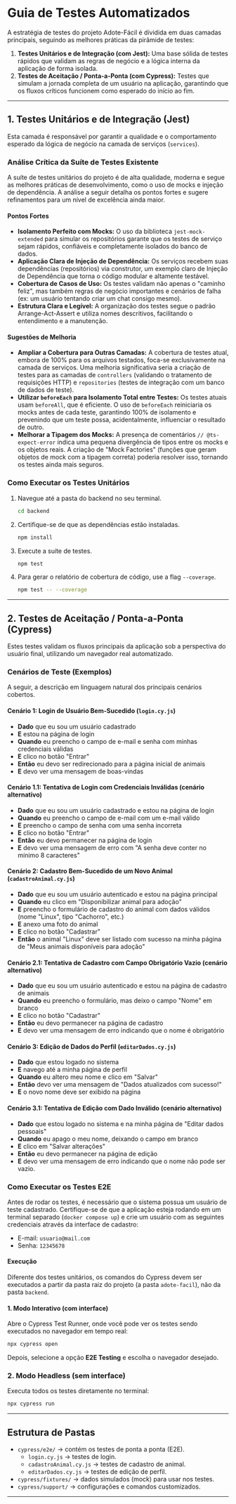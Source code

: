 # Guia de Testes Automatizados

A estratégia de testes do projeto Adote-Fácil é dividida em duas camadas principais, seguindo as melhores práticas da pirâmide de testes:

1.  **Testes Unitários e de Integração (com Jest):** Uma base sólida de testes rápidos que validam as regras de negócio e a lógica interna da aplicação de forma isolada.
2.  **Testes de Aceitação / Ponta-a-Ponta (com Cypress):** Testes que simulam a jornada completa de um usuário na aplicação, garantindo que os fluxos críticos funcionem como esperado do início ao fim.

---

## 1. Testes Unitários e de Integração (Jest)

Esta camada é responsável por garantir a qualidade e o comportamento esperado da lógica de negócio na camada de serviços (`services`).

### Análise Crítica da Suíte de Testes Existente

A suíte de testes unitários do projeto é de alta qualidade, moderna e segue as melhores práticas de desenvolvimento, como o uso de mocks e injeção de dependência. A análise a seguir detalha os pontos fortes e sugere refinamentos para um nível de excelência ainda maior.

#### Pontos Fortes

* **Isolamento Perfeito com Mocks:** O uso da biblioteca `jest-mock-extended` para simular os repositórios garante que os testes de serviço sejam rápidos, confiáveis e completamente isolados do banco de dados.
* **Aplicação Clara de Injeção de Dependência:** Os serviços recebem suas dependências (repositórios) via construtor, um exemplo claro de Injeção de Dependência que torna o código modular e altamente testável.
* **Cobertura de Casos de Uso:** Os testes validam não apenas o "caminho feliz", mas também regras de negócio importantes e cenários de falha (ex: um usuário tentando criar um chat consigo mesmo).
* **Estrutura Clara e Legível:** A organização dos testes segue o padrão Arrange-Act-Assert e utiliza nomes descritivos, facilitando o entendimento e a manutenção.

#### Sugestões de Melhoria

* **Ampliar a Cobertura para Outras Camadas:** A cobertura de testes atual, embora de 100% para os arquivos testados, foca-se exclusivamente na camada de serviços. Uma melhoria significativa seria a criação de testes para as camadas de `controllers` (validando o tratamento de requisições HTTP) e `repositories` (testes de integração com um banco de dados de teste).
* **Utilizar `beforeEach` para Isolamento Total entre Testes:** Os testes atuais usam `beforeAll`, que é eficiente. O uso de `beforeEach` reiniciaria os mocks antes de cada teste, garantindo 100% de isolamento e prevenindo que um teste possa, acidentalmente, influenciar o resultado de outro.
* **Melhorar a Tipagem dos Mocks:** A presença de comentários `// @ts-expect-error` indica uma pequena divergência de tipos entre os mocks e os objetos reais. A criação de "Mock Factories" (funções que geram objetos de mock com a tipagem correta) poderia resolver isso, tornando os testes ainda mais seguros.

### Como Executar os Testes Unitários

1.  Navegue até a pasta do backend no seu terminal.
    ```bash
    cd backend
    ```
2.  Certifique-se de que as dependências estão instaladas.
    ```bash
    npm install
    ```
3.  Execute a suíte de testes.
    ```bash
    npm test
    ```
4.  Para gerar o relatório de cobertura de código, use a flag `--coverage`.
    ```bash
    npm test -- --coverage
    ```

---

## 2. Testes de Aceitação / Ponta-a-Ponta (Cypress)

Estes testes validam os fluxos principais da aplicação sob a perspectiva do usuário final, utilizando um navegador real automatizado.

### Cenários de Teste (Exemplos)

A seguir, a descrição em linguagem natural dos principais cenários cobertos.

#### Cenário 1: Login de Usuário Bem-Sucedido (`login.cy.js`)
* **Dado** que eu sou um usuário cadastrado
* **E** estou na página de login
* **Quando** eu preencho o campo de e-mail e senha com minhas credenciais válidas
* **E** clico no botão "Entrar"
* **Então** eu devo ser redirecionado para a página inicial de animais
* **E** devo ver uma mensagem de boas-vindas

#### Cenário 1.1: Tentativa de Login com Credenciais Inválidas (cenário alternativo)
* **Dado** que eu sou um usuário cadastrado e estou na página de login
* **Quando** eu preencho o campo de e-mail com um e-mail válido
* **E** preencho o campo de senha com uma senha incorreta
* **E** clico no botão "Entrar"
* **Então** eu devo permanecer na página de login
* **E** devo ver uma mensagem de erro com "A senha deve conter no mínimo 8 caracteres"

#### Cenário 2: Cadastro Bem-Sucedido de um Novo Animal (`cadastroAnimal.cy.js`)
* **Dado** que eu sou um usuário autenticado e estou na página principal
* **Quando** eu clico em "Disponibilizar animal para adoção"
* **E** preencho o formulário de cadastro do animal com dados válidos (nome "Linux", tipo "Cachorro", etc.)
* **E** anexo uma foto do animal
* **E** clico no botão "Cadastrar"
* **Então** o animal "Linux" deve ser listado com sucesso na minha página de "Meus animais disponíveis para adoção"

#### Cenário 2.1: Tentativa de Cadastro com Campo Obrigatório Vazio (cenário alternativo)
* **Dado** que eu sou um usuário autenticado e estou na página de cadastro de animais
* **Quando** eu preencho o formulário, mas deixo o campo "Nome" em branco
* **E** clico no botão "Cadastrar"
* **Então** eu devo permanecer na página de cadastro
* **E** devo ver uma mensagem de erro indicando que o nome é obrigatório

#### Cenário 3: Edição de Dados do Perfil (`editarDados.cy.js`)
* **Dado** que estou logado no sistema
* **E** navego até a minha página de perfil
* **Quando** eu altero meu nome e clico em "Salvar"
* **Então** devo ver uma mensagem de "Dados atualizados com sucesso!"
* **E** o novo nome deve ser exibido na página

#### Cenário 3.1: Tentativa de Edição com Dado Inválido (cenário alternativo)
* **Dado** que estou logado no sistema e na minha página de "Editar dados pessoais"
* **Quando** eu apago o meu nome, deixando o campo em branco
* **E** clico em "Salvar alterações"
* **Então** eu devo permanecer na página de edição
* **E** devo ver uma mensagem de erro indicando que o nome não pode ser vazio.

### Como Executar os Testes E2E

Antes de rodar os testes, é necessário que o sistema possua um usuário de teste cadastrado. Certifique-se de que a aplicação esteja rodando em um terminal separado (`docker compose up`) e crie um usuário com as seguintes credenciais através da interface de cadastro:
- E-mail: `usuario@mail.com`
- Senha: `12345678`

#### Execução 
Diferente dos testes unitários, os comandos do Cypress devem ser executados a partir da pasta raiz do projeto (a pasta `adote-facil`), não da pasta `backend`.


#### 1. Modo Interativo (com interface)
Abre o Cypress Test Runner, onde você pode ver os testes sendo executados no navegador em tempo real:

```bash
npx cypress open
```
Depois, selecione a opção **E2E Testing** e escolha o navegador desejado.

### 2. Modo Headless (sem interface)
Executa todos os testes diretamente no terminal:

```bash
npx cypress run
```
---
## Estrutura de Pastas

- `cypress/e2e/` → contém os testes de ponta a ponta (E2E).
  - `login.cy.js` → testes de login.
  - `cadastroAnimal.cy.js` → testes de cadastro de animal.
  - `editarDados.cy.js` → testes de edição de perfil.
- `cypress/fixtures/` → dados simulados (mock) para usar nos testes.
- `cypress/support/` → configurações e comandos customizados.

---